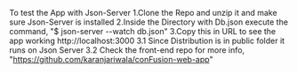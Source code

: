 To test the App with Json-Server
1.Clone the Repo and unzip it and make sure Json-Server is installed 
2.Inside the Directory with Db.json execute the command, "$ json-server --watch db.json"
3.Copy this in URL to see the app working http://localhost:3000
3.1 Since Distribution is in public folder it runs on Json Server 
3.2 Check the front-end repo for more info, "https://github.com/karanjariwala/conFusion-web-app"


